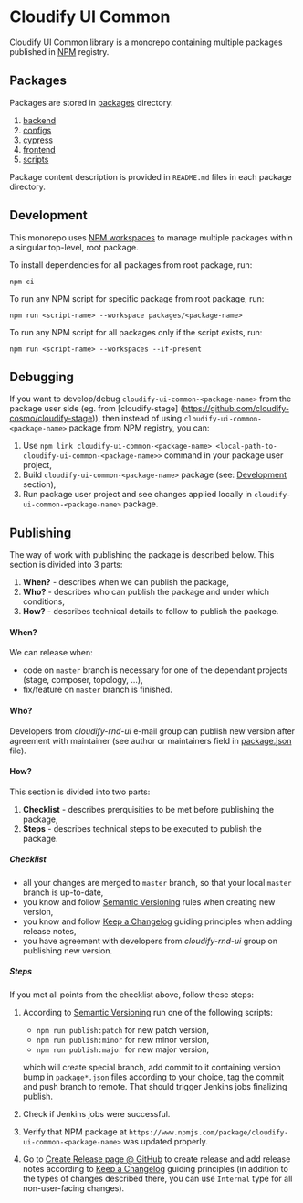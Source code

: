 # Cloudify UI Common

Cloudify UI Common library is a monorepo containing multiple packages published in [NPM](https://www.npmjs.com)
registry. 

## Packages

Packages are stored in [packages](./packages) directory:
1. [backend](./packages/backend)
1. [configs](./packages/configs)
1. [cypress](./packages/cypress)
1. [frontend](./packages/frontend)
1. [scripts](./packages/scripts)

Package content description is provided in `README.md` files in each package directory.

## Development

This monorepo uses [NPM workspaces](https://docs.npmjs.com/cli/v8/using-npm/workspaces) to manage multiple packages 
within a singular top-level, root package.

To install dependencies for all packages from root package, run:
```
npm ci
```

To run any NPM script for specific package from root package, run: 
```
npm run <script-name> --workspace packages/<package-name>
```

To run any NPM script for all packages only if the script exists, run:
```
npm run <script-name> --workspaces --if-present
```

## Debugging

If you want to develop/debug `cloudify-ui-common-<package-name>` from the package user side (eg. from [cloudify-stage]
(https://github.com/cloudify-cosmo/cloudify-stage)), then instead of using `cloudify-ui-common-<package-name>` package from NPM 
registry, you can:
1. Use `npm link cloudify-ui-common-<package-name> <local-path-to-cloudify-ui-common-<package-name>>` command in your package user project,
1. Build `cloudify-ui-common-<package-name>` package (see: [Development](#development) section),
1. Run package user project and see changes applied locally in `cloudify-ui-common-<package-name>` package.

## Publishing

The way of work with publishing the package is described below. This section is divided into 3 parts:
1. **When?** - describes when we can publish the package,
1. **Who?** - describes who can publish the package and under which conditions,
1. **How?** - describes technical details to follow to publish the package.

#### When?

We can release when:
- code on `master` branch is necessary for one of the dependant projects (stage, composer, topology, ...),
- fix/feature on `master` branch is finished.

#### Who?

Developers from _cloudify-rnd-ui_ e-mail group can publish new version after agreement with maintainer
(see author or maintainers field in [package.json](./package.json) file).

#### How?

This section is divided into two parts:
1. **Checklist** - describes prerquisities to be met before publishing the package,
1. **Steps** - describes technical steps to be executed to publish the package.

##### Checklist

* all your changes are merged to `master` branch, so that your local `master` branch is up-to-date,
* you know and follow [Semantic Versioning](https://semver.org/#summary) rules when creating new version,
* you know and follow [Keep a Changelog](https://keepachangelog.com/en/1.1.0/#how) guiding principles when adding release notes,
* you have agreement with developers from _cloudify-rnd-ui_ group on publishing new version.

##### Steps

If you met all points from the checklist above, follow these steps:

1. According to [Semantic Versioning](https://semver.org/#summary) run one of the following scripts:

    * `npm run publish:patch` for new patch version,
    * `npm run publish:minor` for new minor version,
    * `npm run publish:major` for new major version,

   which will create special branch, add commit to it containing version bump in `package*.json` files according to your choice, tag the commit and push branch to remote. That should trigger Jenkins jobs finalizing publish.

1. Check if Jenkins jobs were successful.

1. Verify that NPM package at `https://www.npmjs.com/package/cloudify-ui-common-<package-name>` was updated properly.

1. Go to [Create Release page @ GitHub](https://github.com/cloudify-cosmo/cloudify-ui-common/releases/new) to create
   release and add release notes according to [Keep a Changelog](https://keepachangelog.com/en/1.1.0/#how) guiding
   principles (in addition to the types of changes described there, you can use `Internal` type for all non-user-facing
   changes).
